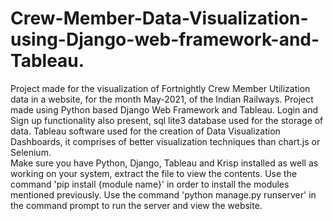 # Crew-Member-Data-Visualization-using-Django-web-framework-and-Tableau.
Project made for the visualization of Fortnightly Crew Member Utilization data in a website, for the month May-2021, of the Indian Railways. 
Project made using Python based Django Web Framework and Tableau. Login and Sign up functionality also present, sql lite3 database used for the storage of data. Tableau software used for the creation of Data Visualization Dashboards, it comprises of better visualization techniques than chart.js or Selenium.  
Make sure you have Python, Django, Tableau and Krisp installed as well as working on your system, extract the file to view the contents. Use the command 'pip install {module name}' in order to install the modules mentioned previously.
Use the command 'python manage.py runserver' in the command prompt to run the server and view the website. 
